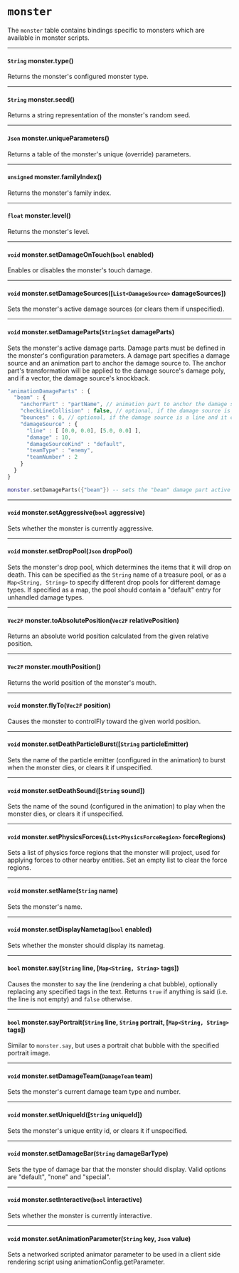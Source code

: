 # `monster`

The `monster` table contains bindings specific to monsters which are available in monster scripts.

---

#### `String` monster.type()

Returns the monster's configured monster type.

---

#### `String` monster.seed()

Returns a string representation of the monster's random seed.

---

#### `Json` monster.uniqueParameters()

Returns a table of the monster's unique (override) parameters.

---

#### `unsigned` monster.familyIndex()

Returns the monster's family index.

---

#### `float` monster.level()

Returns the monster's level.

---

#### `void` monster.setDamageOnTouch(`bool` enabled)

Enables or disables the monster's touch damage.

---

#### `void` monster.setDamageSources([`List<DamageSource>` damageSources])

Sets the monster's active damage sources (or clears them if unspecified).

---

#### `void` monster.setDamageParts(`StringSet` damageParts)

Sets the monster's active damage parts. Damage parts must be defined in the monster's configuration parameters. A damage part specifies a damage source and an animation part to anchor the damage source to. The anchor part's transformation will be applied to the damage source's damage poly, and if a vector, the damage source's knockback.

```js
"animationDamageParts" : {
  "beam" : {
    "anchorPart" : "partName", // animation part to anchor the damage source to
    "checkLineCollision" : false, // optional, if the damage source is a line, check for collision along the line
    "bounces" : 0, // optional, if the damage source is a line and it checks for collision
    "damageSource" : {
      "line" : [ [0.0, 0.0], [5.0, 0.0] ],
      "damage" : 10,
      "damageSourceKind" : "default",
      "teamType" : "enemy",
      "teamNumber" : 2
    }
  }
}
```

```lua
monster.setDamageParts({"beam"}) -- sets the "beam" damage part active
```

---

#### `void` monster.setAggressive(`bool` aggressive)

Sets whether the monster is currently aggressive.

---

#### `void` monster.setDropPool(`Json` dropPool)

Sets the monster's drop pool, which determines the items that it will drop on death. This can be specified as the `String` name of a treasure pool, or as a `Map<String, String>` to specify different drop pools for different damage types. If specified as a map, the pool should contain a "default" entry for unhandled damage types.

---

#### `Vec2F` monster.toAbsolutePosition(`Vec2F` relativePosition)

Returns an absolute world position calculated from the given relative position.

---

#### `Vec2F` monster.mouthPosition()

Returns the world position of the monster's mouth.

---

#### `void` monster.flyTo(`Vec2F` position)

Causes the monster to controlFly toward the given world position.

---

#### `void` monster.setDeathParticleBurst([`String` particleEmitter)

Sets the name of the particle emitter (configured in the animation) to burst when the monster dies, or clears it if unspecified.

---

#### `void` monster.setDeathSound([`String` sound])

Sets the name of the sound (configured in the animation) to play when the monster dies, or clears it if unspecified.

---

#### `void` monster.setPhysicsForces(`List<PhysicsForceRegion>` forceRegions)

Sets a list of physics force regions that the monster will project, used for applying forces to other nearby entities. Set an empty list to clear the force regions.

---

#### `void` monster.setName(`String` name)

Sets the monster's name.

---

#### `void` monster.setDisplayNametag(`bool` enabled)

Sets whether the monster should display its nametag.

---

#### `bool` monster.say(`String` line, [`Map<String, String>` tags])

Causes the monster to say the line (rendering a chat bubble), optionally replacing any specified tags in the text. Returns `true` if anything is said (i.e. the line is not empty) and `false` otherwise.

---

#### `bool` monster.sayPortrait(`String` line, `String` portrait, [`Map<String, String>` tags])

Similar to `monster.say`, but uses a portrait chat bubble with the specified portrait image.

---

#### `void` monster.setDamageTeam(`DamageTeam` team)

Sets the monster's current damage team type and number.

---

#### `void` monster.setUniqueId([`String` uniqueId])

Sets the monster's unique entity id, or clears it if unspecified.

---

#### `void` monster.setDamageBar(`String` damageBarType)

Sets the type of damage bar that the monster should display. Valid options are "default", "none" and "special".

---

#### `void` monster.setInteractive(`bool` interactive)

Sets whether the monster is currently interactive.

---

#### `void` monster.setAnimationParameter(`String` key, `Json` value)

Sets a networked scripted animator parameter to be used in a client side rendering script using animationConfig.getParameter.
